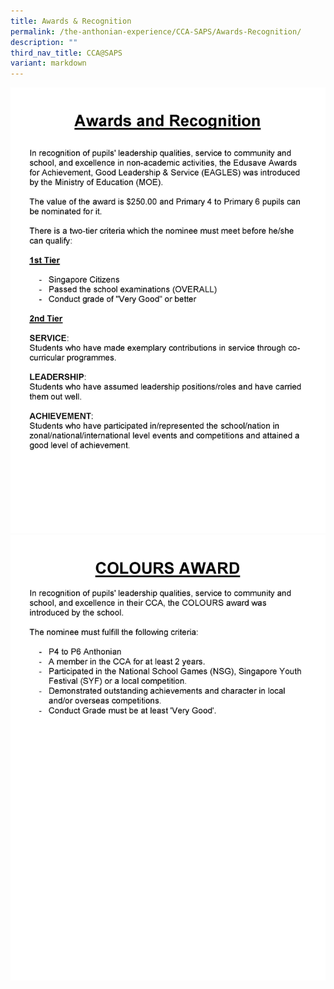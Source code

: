 ```yaml
---
title: Awards & Recognition
permalink: /the-anthonian-experience/CCA-SAPS/Awards-Recognition/
description: ""
third_nav_title: CCA@SAPS
variant: markdown
---
```

![](/images/CCA%20info%202024/2024_SAPS_PSE_CCA_Information_for_website_25_Sep_Page_03.jpg)
![](/images/CCA%20info%202024/2024_SAPS_PSE_CCA_Information_for_website_25_Sep_Page_04.jpg)
